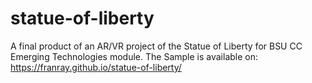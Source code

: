 # statue-of-liberty
A final product of an AR/VR project of the Statue of Liberty for BSU CC Emerging Technologies module. 
The Sample is available on: https://franray.github.io/statue-of-liberty/
